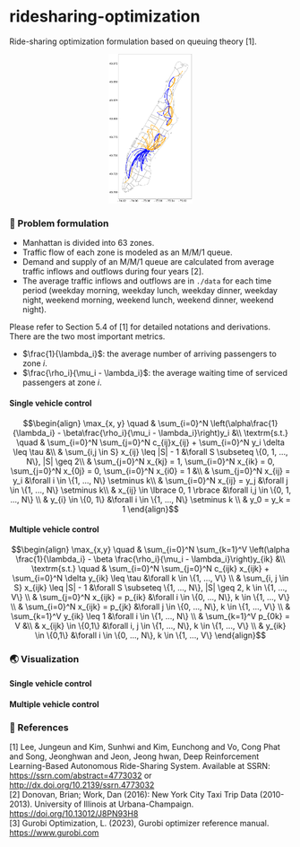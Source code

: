 # ridesharing-optimization
Ride-sharing optimization formulation based on queuing theory [1].
<div align="center">
    <img src="./img/flow_map.svg" alt="demand flow" width="150">
</div>

### :memo: Problem formulation

- Manhattan is divided into 63 zones.
- Traffic flow of each zone is modeled as an M/M/1 queue.
- Demand and supply of an M/M/1 queue are calculated from average traffic inflows and outflows during four years [2].
- The average traffic inflows and outflows are in `./data` for each time period (weekday morning, weekday lunch, weekday dinner, weekday night, weekend morning, weekend lunch, weekend dinner, weekend night).

Please refer to Section 5.4 of [1] for detailed notations and derivations. There are the two most important metrics.
- $\frac{1}{\lambda_i}$: the average number of arriving passengers to zone $i$.
- $\frac{\rho_i}{\mu_i - \lambda_i}$: the average waiting time of serviced passengers at zone $i$.

#### Single vehicle control
$$\begin{align}
\max_{x, y} \quad & \sum_{i=0}^N \left(\alpha\frac{1}{\lambda_i} - \beta\frac{\rho_i}{\mu_i - \lambda_i}\right)y_i &\\
\textrm{s.t.} \quad 
& \sum_{i=0}^N \sum_{j=0}^N c_{ij}x_{ij} + \sum_{i=0}^N y_i \delta \leq \tau &\\
& \sum_{i,j \in S} x_{ij} \leq |S| - 1 &\forall S \subseteq \{0, 1, ..., N\}, |S| \geq 2\\
& \sum_{j=0}^N x_{kj} = 1, \sum_{i=0}^N x_{ik} = 0, \sum_{j=0}^N x_{0j} = 0, \sum_{i=0}^N x_{i0} = 1 &\\
& \sum_{j=0}^N x_{ij} = y_i &\forall i \in \{1, ..., N\} \setminus k\\
& \sum_{i=0}^N x_{ij} = y_j &\forall j \in \{1, ..., N\} \setminus k\\
& x_{ij} \in \lbrace 0, 1 \rbrace &\forall i,j \in \{0, 1, ..., N\} \\
& y_{i} \in \{0, 1\} &\forall i \in \{1, ..., N\} \setminus k \\
& y_0 = y_k = 1
\end{align}$$
#### Multiple vehicle control
$$\begin{align}
        \max_{x,y} \quad & \sum_{i=0}^N \sum_{k=1}^V \left(\alpha \frac{1}{\lambda_i} - \beta \frac{\rho_i}{\mu_i - \lambda_i}\right)y_{ik} &\\
        \textrm{s.t.} \quad & \sum_{i=0}^N \sum_{j=0}^N c_{ijk} x_{ijk} + \sum_{i=0}^N \delta y_{ik} \leq \tau &\forall k \in \{1, ..., V\} \\
        & \sum_{i, j \in S} x_{ijk} \leq |S| - 1 &\forall S \subseteq \{1, ..., N\}, |S| \geq 2, k \in \{1, ..., V\} \\
        & \sum_{j=0}^N x_{ijk} = p_{ik} &\forall i \in \{0, ..., N\}, k \in \{1, ..., V\} \\
        & \sum_{i=0}^N x_{ijk} = p_{jk} &\forall j \in \{0, ..., N\}, k \in \{1, ..., V\} \\ 
        & \sum_{k=1}^V y_{ik} \leq 1 &\forall i \in \{1, ..., N\} \\
        & \sum_{k=1}^V p_{0k} = V &\\
        & x_{ijk} \in \{0,1\} &\forall i, j \in \{1, ..., N\}, k \in \{1, ..., V\} \\
        & y_{ik} \in \{0,1\} &\forall i \in \{0, ..., N\}, k \in \{1, ..., V\} 
    \end{align}$$
### :earth_asia: Visualization
#### Single vehicle control

#### Multiple vehicle control

### :pushpin: References
[1] Lee, Jungeun and Kim, Sunhwi and Kim, Eunchong and Vo, Cong Phat and Song, Jeonghwan and Jeon, Jeong hwan, Deep Reinforcement Learning-Based Autonomous Ride-Sharing System. Available at SSRN: https://ssrn.com/abstract=4773032 or http://dx.doi.org/10.2139/ssrn.4773032  
[2] Donovan, Brian; Work, Dan (2016): New York City Taxi Trip Data (2010-2013). University of Illinois at Urbana-Champaign. https://doi.org/10.13012/J8PN93H8  
[3] Gurobi Optimization, L. (2023), Gurobi optimizer reference manual. https://www.gurobi.com
